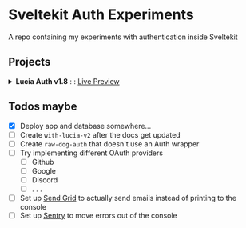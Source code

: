 # Sveltekit Auth Experiments

A repo containing my experiments with authentication inside Sveltekit

## Projects

<details>
<summary>
  <strong>Lucia Auth v1.8</strong> : : 
  <a href="https://sprightly-pavlova-2c5afc.netlify.app/">Live Preview</a>
</summary>

<br>

\*\* Midway through building this app, Lucia had been updated from v1.8 to v2 which brought with it massive breaking changes and, more regrettably, the loss of all v1.8 documentation that I was using as reference. Maybe later I will consider redoing everything using Lucia v2

## Setup

1. Install all packages. `pnpm -r i`
2. Create a .env file with your database connection variables.
   - Look at `apps/with-lucia-v1.8/.env.example`
3. Push the schema defintions to planetscale. `pnpm --filter with-lucia-v1.8 drizzle:push`
4. Run the app. `pnpm --filter with-lucia-v1.8 dev`

<details>
<summary><strong>Local MySQL Image</strong></summary>

<br>

If you don't want to use planetscale and would rather use a local MySQL docker image make sure you do the following things

1. Install the mysql2 driver `pnpm --filter with-lucia-v1.8 i mysql2`
2. Update the database config to use the mysql2 driver in `$lib/server/db.ts`
3. Update the lucia config to use the new database config in `$lib/server/auth.ts`
4. Update the schemas to add back foreign keys since planetscale doesn't use them
5. Start the docker container with the mysql2 image. `docker-compose up -d`
6. Update the .env file with your database variables.
7. Push your schemas up to the database. `pnpm --filter with-lucia-v1.8 drizzle:push`
8. Run the app. `pnpm --filter with-lucia-v1.8 dev`

</details>

## Project structure

| Packages                                |                     |
| --------------------------------------- | ------------------- |
| [Lucia](https://lucia-auth.com/)        | Auth wrapper        |
| [Drizzle](https://orm.drizzle.team/)    | Typesafe ORM        |
| [Zod](https://zod.dev)                  | Typesafe validation |
| [SkeletonUI](skeleton.dev)              | UI Components       |
| [TailwindCSS](https://tailwindcss.com/) | Styling             |
| [Lucide](https://lucide.dev/icons/)     | Icons               |

### Routes

```
routes
 ├── /change-password/[token]
 ├── /profile
 │   ├── Change Name Modal
 │   ├── Change Email Modal
 │   └── Change Password Modal
 ├── /sign-in
 │   └── /forgot-password
 ├── /sign-up
 └── /verify-email
     └── /[token]
```

</details>

## Todos maybe

- [x] Deploy app and database somewhere...
- [ ] Create `with-lucia-v2` after the docs get updated
- [ ] Create `raw-dog-auth` that doesn't use an Auth wrapper
- [ ] Try implementing different OAuth providers
  - [ ] Github
  - [ ] Google
  - [ ] Discord
  - [ ] . . .
- [ ] Set up [Send Grid](https://sendgrid.com/) to actually send emails instead of printing to the console
- [ ] Set up [Sentry](https://sentry.io/welcome/) to move errors out of the console

